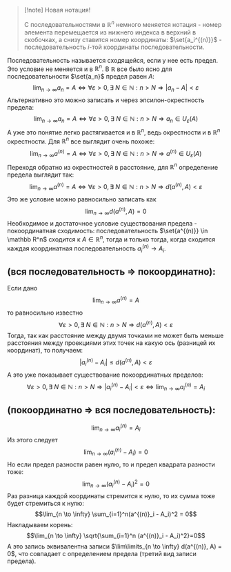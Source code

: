 >[!note] Новая нотация!
>
>С последовательностями в $\mathbb R^n$ немного меняется нотация - номер элемента перемещается из нижнего индекса в верхний в скобочках, а снизу ставится номер координаты: $\set{a_i^{(n)}}$ - последовательность $i$-той координаты последовательности.

Последовательность называется сходящейся, если у нее есть предел. Это условие не меняется и в $\mathbb R^n$.
В $\mathbb R$ все было ясно для последовательности $\set{a_n}$ предел равен $A$:
$$\lim_{n \rightarrow \infty} a_n = A \Leftrightarrow \forall \varepsilon > 0, \exists\  N \in \mathbb N: n>N \Rightarrow |a_n - A| < \varepsilon$$
Альтернативно это можно записать и через эпсилон-окрестность предела:
$$\lim_{n \rightarrow \infty} a_n = A \Leftrightarrow \forall \varepsilon > 0, \exists\  N \in \mathbb N: n>N \Rightarrow a_n \in U_\varepsilon (A)$$
А уже это понятие легко растягивается и в $\mathbb R^n$, ведь окрестности и в $\mathbb R^n$ окрестности. Для $\mathbb R^n$ все выглядит очень похоже:
$$\lim_{n \rightarrow \infty} a^{(n)} = A \Leftrightarrow \forall \varepsilon > 0, \exists\  N \in \mathbb N: n>N \Rightarrow a^{(n)} \in U_\varepsilon (A)$$
Переходя обратно из окрестностей в расстояние, для $\mathbb R^n$ определение предела выглядит так:
$$\lim_{n \rightarrow \infty} a^{(n)} = A \Leftrightarrow \forall \varepsilon > 0, \exists\  N \in \mathbb N: n>N \Rightarrow d(a^{(n)}, A) < \varepsilon$$
Это же условие можно равносильно записать как
$$\lim_{n \to \infty} d(a^{(n)}, A) = 0$$
Необходимое и достаточное условие существования предела - покоординатная сходимость: последовательность $\set{a^{(n)}} \in \mathbb R^n$ сходится к $A \in \mathbb R^n$, тогда и только тогда, когда сходится каждая координатная последовательность $a^{(n)}_i \to A_i$.
## (вся последовательность $\Rightarrow$ покоординатно):
Если дано
$$\lim_{n \to \infty} a^{(n)} = A$$
то равносильно известно
$$\forall \varepsilon > 0, \exists\  N \in \mathbb N: n>N \Rightarrow d(a^{(n)}, A) < \varepsilon$$
Тогда, так как расстояние между двумя точками не может быть меньше расстояния между проекциями этих точек на какую ось (разницей их координат), то получаем:
$$|a^{(n)}_i - A_i| \leq d(a^{(n)}, A) < \varepsilon$$
А это уже показывает существование покоординатных пределов:
$$\forall \varepsilon > 0, \exists\  N \in \mathbb N: n>N \Rightarrow |a^{(n)}_i -  A_i| < \varepsilon \Leftrightarrow \lim_{n\to \infty}a^{(n)}_i = A_i$$
## (покоординатно $\Rightarrow$ вся последовательность):
$$\lim_{n \to \infty} a^{(n)}_i = A_i$$
Из этого следует
$$\lim_{n \to \infty} (a^{(n)}_i - A_i) = 0$$
Но если предел разности равен нулю, то и предел квадрата разности тоже:
$$\lim_{n \to \infty} (a^{(n)}_i - A_i)^2 = 0$$
Раз разница каждой координаты стремится к нулю, то их сумма тоже будет стремиться к нулю:
$$\lim_{n \to \infty} \sum_{i=1}^n(a^{(n)}_i - A_i)^2 = 0$$
Накладываем корень:
$$\lim_{n \to \infty} \sqrt{\sum_{i=1}^n (a^{(n)}_i - A_i)^2}=0$$
А это запись эквивалентна записи $\lim\limits_{n \to \infty} d(a^{(n)}, A) = 0$, что совпадает с определением предела (третий вид записи предела).

